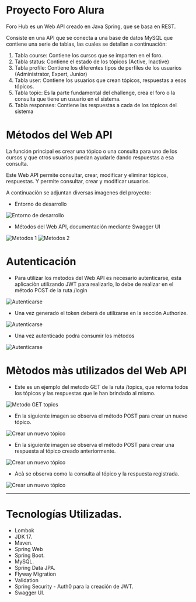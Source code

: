 # Proyecto Foro Alura

Foro Hub es un Web API creado en Java Spring, que se basa en REST.

Consiste en una API que se conecta a una base de datos MySQL que contiene una serie de tablas, las cuales se detallan a continuación: 

1. Tabla course: Contiene los cursos que se imparten en el foro.
2. Tabla status: Contiene el estado de los tópicos (Active, Inactive)
3. Tabla profile: Contiene los diferentes tipos de perfiles de los usuarios (Administrator, Expert, Junior)
4. Tabla user: Contiene los usuarios que crean tópicos, respuestas a esos tópicos.
5. Tabla topic: Es la parte fundamental del challenge, crea el foro o la consulta que tiene un usuario en el sistema.
6. Tabla responses: Contiene las respuestas a cada de los tópicos del sistema

# Métodos del Web API

La función principal es crear una tópico o una consulta para uno de los cursos y que otros usuarios puedan ayudarle dando respuestas a esa consulta.

Este Web API permite consultar, crear, modificar y eliminar tópicos, respuestas. Y permite consultar, crear y modificar usuarios.

A continuaciòn se adjuntan diversas imagenes del proyecto:

- Entorno de desarrollo

<img src="https://github.com/cpiedraq/foro_hub/blob/changes/images/0.png" alt="Entorno de desarrollo">

- Métodos del Web API, documentación mediante Swagger UI

<img src="https://github.com/cpiedraq/foro_hub/blob/changes/images/1.png" alt="Metodos 1">

<img src="https://github.com/cpiedraq/foro_hub/blob/changes/images/2.png" alt="Metodos 2">

# Autenticación

- Para utilizar los metodos del Web API es necesario autenticarse, esta aplicaciòn utilizando JWT para realizarlo, lo debe de realizar en el método POST de la ruta /login

<img src="https://github.com/cpiedraq/foro_hub/blob/changes/images/token.png" alt="Autenticarse">

- Una vez generado el token deberà de utilizarse en la sección Authorize.

<img src="https://github.com/cpiedraq/foro_hub/blob/changes/images/3.png" alt="Autenticarse">

- Una vez autenticado podra consumir los mètodos

<img src="https://github.com/cpiedraq/foro_hub/blob/changes/images/4.png" alt="Autenticarse">

# Mètodos màs utilizados del Web API

- Este es un ejemplo del metodo GET de la ruta /topics, que retorna todos los tópicos y las respuestas que le han brindado al mismo.

<img src="https://github.com/cpiedraq/foro_hub/blob/changes/images/5.png" alt="Metodo GET topics">

- En la siguiente imagen se observa el método POST para crear un nuevo tópico.

<img src="https://github.com/cpiedraq/foro_hub/blob/changes/images/6.png" alt="Crear un nuevo tópico">

- En la siguiente imagen se observa el método POST para crear una respuesta al tópico creado anteriormente.

<img src="https://github.com/cpiedraq/foro_hub/blob/changes/images/7.png" alt="Crear un nuevo tópico">

- Acà se observa como la consulta al tópico y la respuesta registrada.

<img src="https://github.com/cpiedraq/foro_hub/blob/changes/images/8.png" alt="Crear un nuevo tópico">

------------------------

# Tecnologías Utilizadas.

- Lombok
- JDK 17.
- Maven.
- Spring Web
- Spring Boot.
- MySQL.
- Spring Data JPA.
- Flyway Migration
- Validation
- Spring Security - Auth0 para la creación de JWT.
- Swagger UI. 